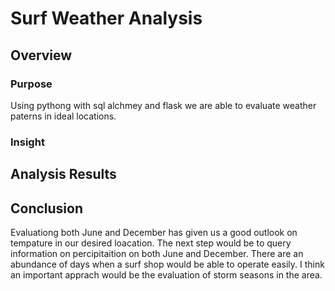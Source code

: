 # Surf Weather Analysis

## Overview

### Purpose
Using pythong with sql alchmey and flask we are able to evaluate weather paterns in ideal locations. 

### Insight

## Analysis Results

## Conclusion
Evaluationg both June and December has given us a good outlook on tempature in our desired loacation. The next step would be to query information on percipitaition on both June and December. There are an abundance of days when a surf shop would be able to operate easily. I think an important apprach would be the evaluation of storm seasons in the area. 
